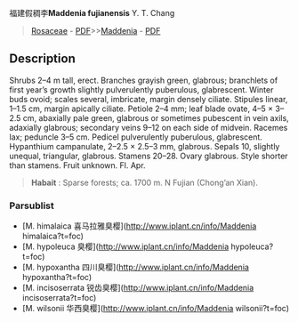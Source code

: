 福建假稠李**Maddenia fujianensis** Y. T. Chang

> [Rosaceae](http://www.iplant.cn/info/Rosaceae?t=foc) - [PDF](http://www.iplant.cn/foc/pdf/Rosaceae.pdf)>>[Maddenia](http://www.iplant.cn/info/Maddenia?t=foc) - [PDF](http://www.iplant.cn/foc/pdf/Maddenia.pdf)

## Description

Shrubs 2–4 m tall, erect. Branches grayish green, glabrous; branchlets of first year’s growth slightly pulverulently puberulous, glabrescent. Winter buds ovoid; scales several, imbricate, margin densely ciliate. Stipules linear, 1–1.5 cm, margin apically ciliate. Petiole 2–4 mm; leaf blade ovate, 4–5 × 3–2.5 cm, abaxially pale green, glabrous or sometimes pubescent in vein axils, adaxially glabrous; secondary veins 9–12 on each side of midvein. Racemes lax; peduncle 3–5 cm. Pedicel pulverulently puberulous, glabrescent. Hypanthium campanulate, 2–2.5 × 2.5–3 mm, glabrous. Sepals 10, slightly unequal, triangular, glabrous. Stamens 20–28. Ovary glabrous. Style shorter than stamens. Fruit unknown. Fl. Apr.


> **Habait** : 
> Sparse forests; ca. 1700 m. N Fujian (Chong’an Xian).



### Parsublist

* [M.  himalaica  喜马拉雅臭樱](http://www.iplant.cn/info/Maddenia himalaica?t=foc)
* [M.  hypoleuca  臭樱](http://www.iplant.cn/info/Maddenia hypoleuca?t=foc)
* [M.  hypoxantha  四川臭樱](http://www.iplant.cn/info/Maddenia hypoxantha?t=foc)
* [M.  incisoserrata  锐齿臭樱](http://www.iplant.cn/info/Maddenia incisoserrata?t=foc)
* [M.  wilsonii  华西臭樱](http://www.iplant.cn/info/Maddenia wilsonii?t=foc)
